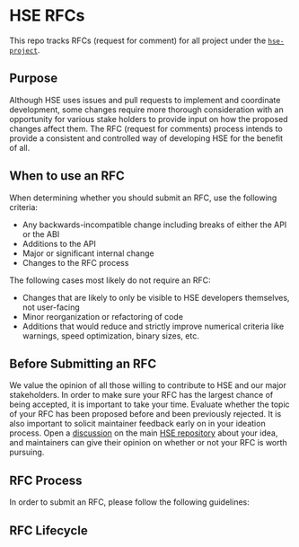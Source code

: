 # HSE RFCs

This repo tracks RFCs (request for comment) for all project under the
[`hse-project`](https://github.com/hse-project).

## Purpose

Although HSE uses issues and pull requests to implement and coordinate
development, some changes require more thorough consideration with an
opportunity for various stake holders to provide input on how the proposed
changes affect them. The RFC (request for comments) process intends to provide
a consistent and controlled way of developing HSE for the benefit of all.

## When to use an RFC

When determining whether you should submit an RFC, use the following criteria:

- Any backwards-incompatible change including breaks of either the API or the
  ABI
- Additions to the API
- Major or significant internal change
- Changes to the RFC process

The following cases most likely do not require an RFC:

- Changes that are likely to only be visible to HSE developers themselves,
  not user-facing
- Minor reorganization or refactoring of code
- Additions that would reduce and strictly improve numerical criteria like
  warnings, speed optimization, binary sizes, etc.

## Before Submitting an RFC

We value the opinion of all those willing to contribute to HSE and our major
stakeholders. In order to make sure your RFC has the largest chance of being
accepted, it is important to take your time. Evaluate whether the topic of your
RFC has been proposed before and been previously rejected. It is also important
to solicit maintainer feedback early on in your ideation process. Open a
[discussion](https://github.com/hse-project/hse/discussions) on the main
[HSE repository](https://github.com/hse-project/hse) about your idea, and
maintainers can give their opinion on whether or not your RFC is worth pursuing.

## RFC Process

In order to submit an RFC, please follow the following guidelines:

## RFC Lifecycle
